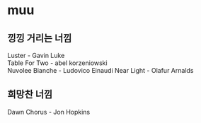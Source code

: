 # muu

## 낑낑 거리는 너낌
Luster - Gavin Luke  
Table For Two - abel korzeniowski  
Nuvolee Bianche - Ludovico Einaudi
Near Light - Olafur Arnalds

## 희망찬 너낌
Dawn Chorus - Jon Hopkins
